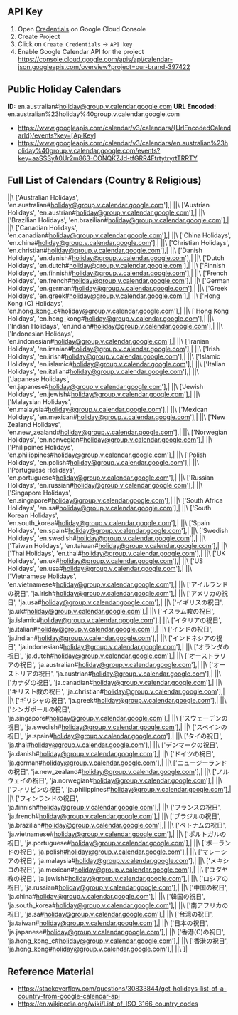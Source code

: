 ## API Key

1. Open [Credentials](https://console.cloud.google.com/projectselector2/apis/credentials) on Google Cloud Console
2. Create Project
3. Click on ```Create Credentials``` -> ```API key```
4. Enable Google Calendar API for the project https://console.cloud.google.com/apis/api/calendar-json.googleapis.com/overview?project=our-brand-397422

## Public Holiday Calendars

**ID:** en.australian#holiday@group.v.calendar.google.com
**URL Encoded:** en.australian%23holiday%40group.v.calendar.google.com

- https://www.googleapis.com/calendar/v3/calendars/{UrlEncodedCalendarId}/events?key=[ApiKey]
- https://www.googleapis.com/calendar/v3/calendars/en.australian%23holiday%40group.v.calendar.google.com/events?key=aaSSSyA0Ur2m863-CONQKZJd-tfGRR4FtrtytryrtTRRTY
## Full List of Calendars (Country & Religious)

||\ ['Australian Holidays', 'en.australian#holiday@group.v.calendar.google.com'],|
||\ ['Austrian Holidays', 'en.austrian#holiday@group.v.calendar.google.com'],|
||\ ['Brazilian Holidays', 'en.brazilian#holiday@group.v.calendar.google.com'],|
||\ ['Canadian Holidays', 'en.canadian#holiday@group.v.calendar.google.com'],|
||\ ['China Holidays', 'en.china#holiday@group.v.calendar.google.com'],|
||\ ['Christian Holidays', 'en.christian#holiday@group.v.calendar.google.com'],|
||\ ['Danish Holidays', 'en.danish#holiday@group.v.calendar.google.com'],|
||\ ['Dutch Holidays', 'en.dutch#holiday@group.v.calendar.google.com'],|
||\ ['Finnish Holidays', 'en.finnish#holiday@group.v.calendar.google.com'],|
||\ ['French Holidays', 'en.french#holiday@group.v.calendar.google.com'],|
||\ ['German Holidays', 'en.german#holiday@group.v.calendar.google.com'],|
||\ ['Greek Holidays', 'en.greek#holiday@group.v.calendar.google.com'],|
||\ ['Hong Kong (C) Holidays', 'en.hong_kong_c#holiday@group.v.calendar.google.com'],|
||\ ['Hong Kong Holidays', 'en.hong_kong#holiday@group.v.calendar.google.com'],|
||\ ['Indian Holidays', 'en.indian#holiday@group.v.calendar.google.com'],|
||\ ['Indonesian Holidays', 'en.indonesian#holiday@group.v.calendar.google.com'],|
||\ ['Iranian Holidays', 'en.iranian#holiday@group.v.calendar.google.com'],|
||\ ['Irish Holidays', 'en.irish#holiday@group.v.calendar.google.com'],|
||\ ['Islamic Holidays', 'en.islamic#holiday@group.v.calendar.google.com'],|
||\ ['Italian Holidays', 'en.italian#holiday@group.v.calendar.google.com'],|
||\ ['Japanese Holidays', 'en.japanese#holiday@group.v.calendar.google.com'],|
||\ ['Jewish Holidays', 'en.jewish#holiday@group.v.calendar.google.com'],|
||\ ['Malaysian Holidays', 'en.malaysia#holiday@group.v.calendar.google.com'],|
||\ ['Mexican Holidays', 'en.mexican#holiday@group.v.calendar.google.com'],|
||\ ['New Zealand Holidays', 'en.new_zealand#holiday@group.v.calendar.google.com'],|
||\ ['Norwegian Holidays', 'en.norwegian#holiday@group.v.calendar.google.com'],|
||\ ['Philippines Holidays', 'en.philippines#holiday@group.v.calendar.google.com'],|
||\ ['Polish Holidays', 'en.polish#holiday@group.v.calendar.google.com'],|
||\ ['Portuguese Holidays', 'en.portuguese#holiday@group.v.calendar.google.com'],|
||\ ['Russian Holidays', 'en.russian#holiday@group.v.calendar.google.com'],|
||\ ['Singapore Holidays', 'en.singapore#holiday@group.v.calendar.google.com'],|
||\ ['South Africa Holidays', 'en.sa#holiday@group.v.calendar.google.com'],|
||\ ['South Korean Holidays', 'en.south_korea#holiday@group.v.calendar.google.com'],|
||\ ['Spain Holidays', 'en.spain#holiday@group.v.calendar.google.com'],|
||\ ['Swedish Holidays', 'en.swedish#holiday@group.v.calendar.google.com'],|
||\ ['Taiwan Holidays', 'en.taiwan#holiday@group.v.calendar.google.com'],|
||\ ['Thai Holidays', 'en.thai#holiday@group.v.calendar.google.com'],|
||\ ['UK Holidays', 'en.uk#holiday@group.v.calendar.google.com'],|
||\ ['US Holidays', 'en.usa#holiday@group.v.calendar.google.com'],|
||\ ['Vietnamese Holidays', 'en.vietnamese#holiday@group.v.calendar.google.com'],|
||\ ['アイルランドの祝日', 'ja.irish#holiday@group.v.calendar.google.com'],|
||\ ['アメリカの祝日', 'ja.usa#holiday@group.v.calendar.google.com'],|
||\ ['イギリスの祝日', 'ja.uk#holiday@group.v.calendar.google.com'],|
||\ ['イスラム教の祝日', 'ja.islamic#holiday@group.v.calendar.google.com'],|
||\ ['イタリアの祝日', 'ja.italian#holiday@group.v.calendar.google.com'],|
||\ ['インドの祝日', 'ja.indian#holiday@group.v.calendar.google.com'],|
||\ ['インドネシアの祝日', 'ja.indonesian#holiday@group.v.calendar.google.com'],|
||\ ['オランダの祝日', 'ja.dutch#holiday@group.v.calendar.google.com'],|
||\ ['オーストラリアの祝日', 'ja.australian#holiday@group.v.calendar.google.com'],|
||\ ['オーストリアの祝日', 'ja.austrian#holiday@group.v.calendar.google.com'],|
||\ ['カナダの祝日', 'ja.canadian#holiday@group.v.calendar.google.com'],|
||\ ['キリスト教の祝日', 'ja.christian#holiday@group.v.calendar.google.com'],|
||\ ['ギリシャの祝日', 'ja.greek#holiday@group.v.calendar.google.com'],|
||\ ['シンガポールの祝日', 'ja.singapore#holiday@group.v.calendar.google.com'],|
||\ ['スウェーデンの祝日', 'ja.swedish#holiday@group.v.calendar.google.com'],|
||\ ['スペインの祝日', 'ja.spain#holiday@group.v.calendar.google.com'],|
||\ ['タイの祝日', 'ja.thai#holiday@group.v.calendar.google.com'],|
||\ ['デンマークの祝日', 'ja.danish#holiday@group.v.calendar.google.com'],|
||\ ['ドイツの祝日', 'ja.german#holiday@group.v.calendar.google.com'],|
||\ ['ニュージーランドの祝日', 'ja.new_zealand#holiday@group.v.calendar.google.com'],|
||\ ['ノルウェイの祝日', 'ja.norwegian#holiday@group.v.calendar.google.com'],|
||\ ['フィリピンの祝日', 'ja.philippines#holiday@group.v.calendar.google.com'],|
||\ ['フィンランドの祝日', 'ja.finnish#holiday@group.v.calendar.google.com'],|
||\ ['フランスの祝日', 'ja.french#holiday@group.v.calendar.google.com'],|
||\ ['ブラジルの祝日', 'ja.brazilian#holiday@group.v.calendar.google.com'],|
||\ ['ベトナムの祝日', 'ja.vietnamese#holiday@group.v.calendar.google.com'],|
||\ ['ポルトガルの祝日', 'ja.portuguese#holiday@group.v.calendar.google.com'],|
||\ ['ポーランドの祝日', 'ja.polish#holiday@group.v.calendar.google.com'],|
||\ ['マレーシアの祝日', 'ja.malaysia#holiday@group.v.calendar.google.com'],|
||\ ['メキシコの祝日', 'ja.mexican#holiday@group.v.calendar.google.com'],|
||\ ['ユダヤ教の祝日', 'ja.jewish#holiday@group.v.calendar.google.com'],|
||\ ['ロシアの祝日', 'ja.russian#holiday@group.v.calendar.google.com'],|
||\ ['中国の祝日', 'ja.china#holiday@group.v.calendar.google.com'],|
||\ ['韓国の祝日', 'ja.south_korea#holiday@group.v.calendar.google.com'],|
||\ ['南アフリカの祝日', 'ja.sa#holiday@group.v.calendar.google.com'],|
||\ ['台湾の祝日', 'ja.taiwan#holiday@group.v.calendar.google.com'],|
||\ ['日本の祝日', 'ja.japanese#holiday@group.v.calendar.google.com'],|
||\ ['香港(C)の祝日', 'ja.hong_kong_c#holiday@group.v.calendar.google.com'],|
||\ ['香港の祝日', 'ja.hong_kong#holiday@group.v.calendar.google.com'],|
||\ ]|

## Reference Material

- https://stackoverflow.com/questions/30833844/get-holidays-list-of-a-country-from-google-calendar-api
- https://en.wikipedia.org/wiki/List_of_ISO_3166_country_codes
